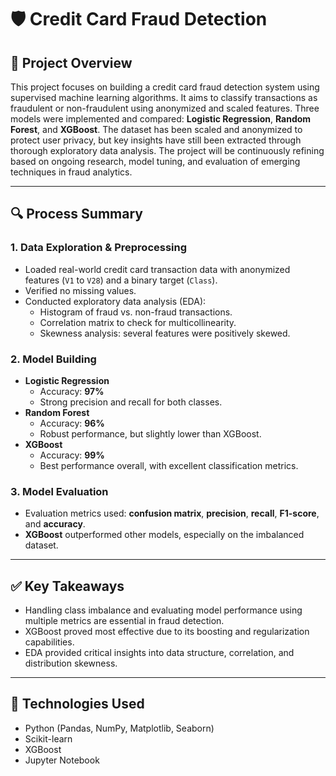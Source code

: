 # 🛡️ Credit Card Fraud Detection

## 📌 Project Overview
This project focuses on building a credit card fraud detection system using supervised machine learning algorithms. It aims to classify transactions as fraudulent or non-fraudulent using anonymized and scaled features. Three models were implemented and compared: **Logistic Regression**, **Random Forest**, and **XGBoost**.
The dataset has been scaled and anonymized to protect user privacy, but key insights have still been extracted through thorough exploratory data analysis. The project will be continuously refining based on ongoing research, model tuning, and evaluation of emerging techniques in fraud analytics.

---

## 🔍 Process Summary

### 1. Data Exploration & Preprocessing
- Loaded real-world credit card transaction data with anonymized features (`V1` to `V28`) and a binary target (`Class`).
- Verified no missing values.
- Conducted exploratory data analysis (EDA):
  - Histogram of fraud vs. non-fraud transactions.
  - Correlation matrix to check for multicollinearity.
  - Skewness analysis: several features were positively skewed.

### 2. Model Building
- **Logistic Regression**
  - Accuracy: **97%**
  - Strong precision and recall for both classes.
- **Random Forest**
  - Accuracy: **96%**
  - Robust performance, but slightly lower than XGBoost.
- **XGBoost**
  - Accuracy: **99%**
  - Best performance overall, with excellent classification metrics.

### 3. Model Evaluation
- Evaluation metrics used: **confusion matrix**, **precision**, **recall**, **F1-score**, and **accuracy**.
- **XGBoost** outperformed other models, especially on the imbalanced dataset.

---

## ✅ Key Takeaways
- Handling class imbalance and evaluating model performance using multiple metrics are essential in fraud detection.
- XGBoost proved most effective due to its boosting and regularization capabilities.
- EDA provided critical insights into data structure, correlation, and distribution skewness.

---

## 🧪 Technologies Used
- Python (Pandas, NumPy, Matplotlib, Seaborn)
- Scikit-learn
- XGBoost
- Jupyter Notebook


